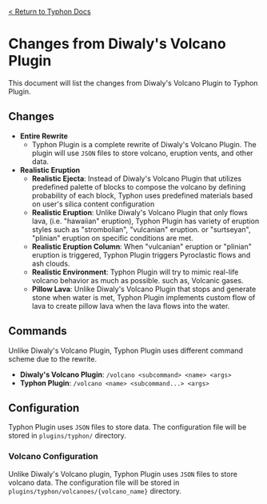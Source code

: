 [< Return to Typhon Docs](/DOCS.md)  

# Changes from Diwaly's Volcano Plugin
This document will list the changes from Diwaly's Volcano Plugin to Typhon Plugin.

## Changes
* **Entire Rewrite**
  - Typhon Plugin is a complete rewrite of Diwaly's Volcano Plugin. The plugin will use `JSON` files to store volcano, eruption vents, and other data.
* **Realistic Eruption**
  - **Realistic Ejecta**: Instead of Diwaly's Volcano Plugin that utilizes predefined palette of blocks to compose the volcano by defining probability of each block, Typhon uses predefined materials based on user's silica content configuration
  - **Realistic Eruption**: Unlike Diwaly's Volcano Plugin that only flows lava, (i.e. "hawaiian" eruption), Typhon Plugin has variety of eruption styles such as "strombolian", "vulcanian" eruption. or "surtseyan", "plinian" eruption on specific conditions are met.
  - **Realistic Eruption Column**: When "vulcanian" eruption or "plinian" eruption is triggered, Typhon Plugin triggers Pyroclastic flows and ash clouds.
  - **Realistic Environment**: Typhon Plugin will try to mimic real-life volcano behavior as much as possible. such as, Volcanic gases.
  - **Pillow Lava**: Unlike Diwaly's Volcano Plugin that stops and generate stone when water is met, Typhon Plugin implements custom flow of lava to create pillow lava when the lava flows into the water.

## Commands
Unlike Diwaly's Volcano Plugin, Typhon Plugin uses different command scheme due to the rewrite.

* **Diwaly's Volcano Plugin**: `/volcano <subcommand> <name> <args>`
* **Typhon Plugin**: `/volcano <name> <subcommand...> <args>`

## Configuration
Typhon Plugin uses `JSON` files to store data. The configuration file will be stored in `plugins/typhon/` directory.

### Volcano Configuration
Unlike Diwaly's Volcano plugin, Typhon Plugin uses `JSON` files to store volcano data. The configuration file will be stored in `plugins/typhon/volcanoes/{volcano_name}` directory.

